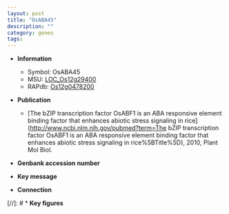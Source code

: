 ```yaml
---
layout: post
title: "OsABA45"
description: ""
category: genes
tags: 
---
```


* **Information**  
    + Symbol: OsABA45  
    + MSU: [LOC_Os12g29400](http://rice.plantbiology.msu.edu/cgi-bin/ORF_infopage.cgi?orf=LOC_Os12g29400)  
    + RAPdb: [Os12g0478200](http://rapdb.dna.affrc.go.jp/viewer/gbrowse_details/irgsp1?name=Os12g0478200)  

* **Publication**  
    + [The bZIP transcription factor OsABF1 is an ABA responsive element binding factor that enhances abiotic stress signaling in rice](http://www.ncbi.nlm.nih.gov/pubmed?term=The bZIP transcription factor OsABF1 is an ABA responsive element binding factor that enhances abiotic stress signaling in rice%5BTitle%5D), 2010, Plant Mol Biol.

* **Genbank accession number**  

* **Key message**  

* **Connection**  

[//]: # * **Key figures**  


